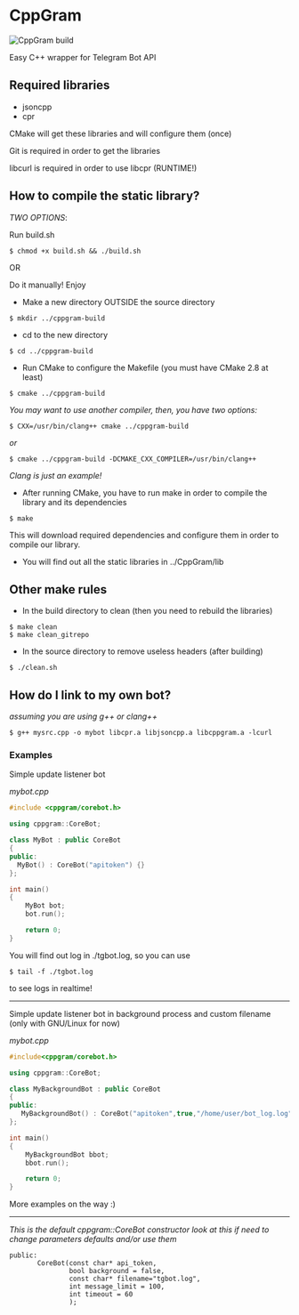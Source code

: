 # CppGram
![CppGram build](https://gitlab.com/WiseDragonStd/CppGram/badges/master/build.svg)

Easy C++ wrapper for Telegram Bot API

## Required libraries

 * jsoncpp
 * cpr

 CMake will get these libraries and will configure them (once)

 Git is required in order to get the libraries

 libcurl is required in order to use libcpr (RUNTIME!)

## How to compile the static library?
 
 *TWO OPTIONS*:

 Run build.sh
 ~~~
 $ chmod +x build.sh && ./build.sh
 ~~~

 OR

 Do it manually! Enjoy

 * Make a new directory OUTSIDE the source directory
 ~~~
 $ mkdir ../cppgram-build
 ~~~

 * cd to the new directory
 ~~~
 $ cd ../cppgram-build
 ~~~

 * Run CMake to configure the Makefile (you must have CMake 2.8 at least)
 ~~~
 $ cmake ../cppgram-build
 ~~~

  *You may want to use another compiler, then, you have two options:*

  ~~~
  $ CXX=/usr/bin/clang++ cmake ../cppgram-build
  ~~~

  *or*

  ~~~
  $ cmake ../cppgram-build -DCMAKE_CXX_COMPILER=/usr/bin/clang++
  ~~~

  *Clang is just an example!*


 * After running CMake, you have to run make in order to compile the library and its dependencies

 ~~~
 $ make
 ~~~

 This will download required dependencies and configure them in order to compile our library.

 * You will find out all the static libraries in ../CppGram/lib

## Other make rules

 * In the build directory to clean (then you need to rebuild the libraries)

 ~~~
 $ make clean
 $ make clean_gitrepo
 ~~~

 * In the source directory to remove useless headers (after building)

 ~~~
 $ ./clean.sh
 ~~~

## How do I link to my own bot?

 *assuming you are using g++ or clang++*

 ~~~
 $ g++ mysrc.cpp -o mybot libcpr.a libjsoncpp.a libcppgram.a -lcurl
 ~~~

### Examples

 Simple update listener bot

 *mybot.cpp*
 
 ```c++
 #include <cppgram/corebot.h>

 using cppgram::CoreBot;

 class MyBot : public CoreBot
 {
 public:
   MyBot() : CoreBot("apitoken") {}
 };

 int main()
 {
	 MyBot bot;
	 bot.run();

	 return 0;
 }
 ```

 You will find out log in ./tgbot.log, so you can use 

 ~~~
 $ tail -f ./tgbot.log
 ~~~

 to see logs in realtime!


 ---

 Simple update listener bot in background process and custom filename (only with GNU/Linux for now)

 *mybot.cpp*

 ```c++
 #include<cppgram/corebot.h>

 using cppgram::CoreBot;

 class MyBackgroundBot : public CoreBot
 {
 public:
	MyBackgroundBot() : CoreBot("apitoken",true,"/home/user/bot_log.log"){}
 };

 int main()
 {
	 MyBackgroundBot bbot;
	 bbot.run();

	 return 0;
 }
 ```

 More examples on the way :)
  
 ---

 *This is the default cppgram::CoreBot constructor*
 *look at this if need to change parameters defaults and/or use them*
 
 ~~~
 public:
        CoreBot(const char* api_token,
                bool background = false,
                const char* filename="tgbot.log",
                int message_limit = 100,
                int timeout = 60
                );
 ~~~

